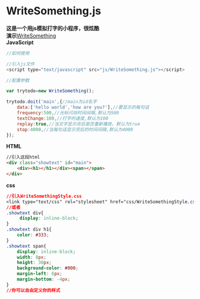# WriteSomething.js
**这是一个用js模拟打字的小程序，很炫酷**<br />
**演示**[WriteSomething](http://www.thisummer.top/children/WriteSomething "悬停显示")  
**JavaScript**
```javascript
//如何使用

//引入js文件
<script type="text/javascript" src="js/WriteSomething.js"></script>

//配置参数

var trytodo=new WriteSomething();

trytodo.doit('main',{//main为id名字
	data:['hello world','how are you?'],//要显示的每句话
	frequency:500,//光标闪烁时间间隔,默认为500
	textChange:100,//打字的速度,默认为100
	replay:true,//当文字显示完后是否重新播放，默认为true
	stop:4000,//当每句话显示完后的时间间隔,默认为4000
});
```
**HTML**
```html
//引入这段html
<div class="showtext" id="main">
	<div><h1></h1></div><span></span>
</div>
```
**css**
```css
//引入WriteSomethingStyle.css
<link type="text/css" rel="stylesheet" href="css/WriteSomethingStyle.css" >
//或者
.showtext div{
   	 display: inline-block;
}
.showtext div h1{
    color: #333;
}
.showtext span{
    display: inline-block;
    width: 8px;
    height: 30px;
    background-color: #000;
    margin-left: 6px;
    margin-bottom: -4px;
}
//你可以自由定义你的样式

```
